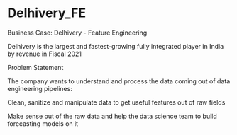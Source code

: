 # Delhivery_FE
Business Case: Delhivery - Feature Engineering

Delhivery is the largest and fastest-growing fully integrated player in India by revenue in Fiscal 2021


Problem Statement

The company wants to understand and process the data coming out of data engineering pipelines:

Clean, sanitize and manipulate data to get useful features out of raw fields

Make sense out of the raw data and help the data science team to build forecasting models on it
